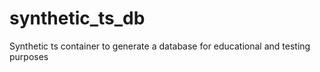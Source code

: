 # synthetic_ts_db
Synthetic ts container to generate a database for educational and testing purposes
